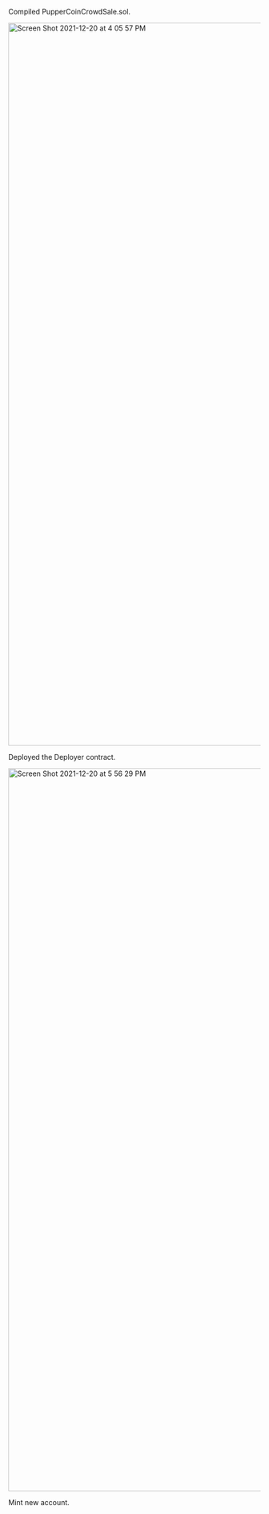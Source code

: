 Compiled PupperCoinCrowdSale.sol.

<img width="1440" alt="Screen Shot 2021-12-20 at 4 05 57 PM" src="https://user-images.githubusercontent.com/87285522/146869425-11302146-5c46-47e2-a34d-6a80d90e7cea.png">

Deployed the Deployer contract.

<img width="1440" alt="Screen Shot 2021-12-20 at 5 56 29 PM" src="https://user-images.githubusercontent.com/87285522/146870023-b0f8b324-0018-48a1-8e15-ad44e1c50913.png">

Mint new account.
